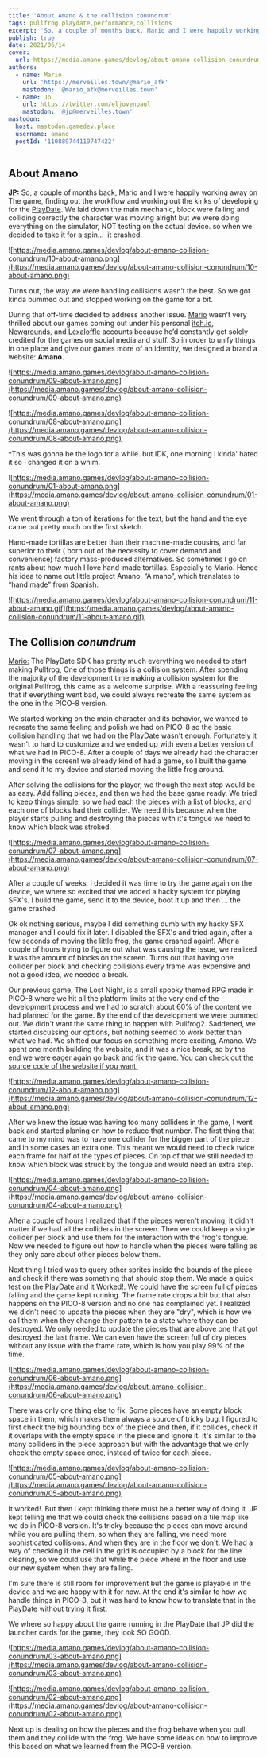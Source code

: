 ```yaml
---
title: 'About Amano & the collision conundrum'
tags: pullfrog,playdate,performance,collisions
excerpt: 'So, a couple of months back, Mario and I were happily working away on The game, finding out the workflow and working out the kinks of developing for the PlayDate. We laid down the main mechanic, blocks were falling and colliding correctly the character was moving alright but we were doing everything on the simulator, NOT testing on the actual device. so when we decided to take it for a spin…  it crashed.'
publish: true
date: 2021/06/14
cover:
  url: https://media.amano.games/devlog/about-amano-collision-conundrum/11-about-amano.gif
authors:
  - name: Mario
    url: 'https://merveilles.town/@mario_afk'
    mastodon: '@mario_afk@merveilles.town'
  - name: Jp
    url: https://twitter.com/eljovenpaul
    mastodon: '@jp@merveilles.town'
mastodon:
  host: mastodon.gamedev.place
  username: amano
  postId: '110889744119747422'
---
```


## About Amano

**[JP:](https://twitter.com/eljovenpaul)** So, a couple of months back, Mario and I were happily working away on The game, finding out the workflow and working out the kinks of developing for the [PlayDate](https://play.date/). We laid down the main mechanic, block were falling and colliding correctly the character was moving alright but we were doing everything on the simulator, NOT testing on the actual device. so when we decided to take it for a spin…  it crashed.

![https://media.amano.games/devlog/about-amano-collision-conundrum/10-about-amano.png](https://media.amano.games/devlog/about-amano-collision-conundrum/10-about-amano.png)

Turns out, the way we were handling collisions wasn’t the best. So we got kinda bummed out and stopped working on the game for a bit.

During that off-time decided to address another issue. [Mario](https://merveilles.town/@mario_afk) wasn’t very thrilled about our games coming out under his personal [itch.io](https://afk-mario.itch.io/), [Newgrounds](https://afk-mario.newgrounds.com/), and [Lexaloffle](https://www.lexaloffle.com/bbs/?uid=21440) accounts because he’d constantly get solely credited for the games on social media and stuff. So in order to unify things in one place and give our games more of an identity, we designed a brand a website: **Amano**.

![https://media.amano.games/devlog/about-amano-collision-conundrum/09-about-amano.png](https://media.amano.games/devlog/about-amano-collision-conundrum/09-about-amano.png)

![https://media.amano.games/devlog/about-amano-collision-conundrum/08-about-amano.png](https://media.amano.games/devlog/about-amano-collision-conundrum/08-about-amano.png)

^This was gonna be the logo for a while. but IDK, one morning I kinda' hated it so I changed it on a whim.

![https://media.amano.games/devlog/about-amano-collision-conundrum/01-about-amano.png](https://media.amano.games/devlog/about-amano-collision-conundrum/01-about-amano.png)

We went through a ton of iterations for the text; but the hand and the eye came out pretty much on the first sketch.

Hand-made tortillas are better than their machine-made cousins, and far superior to their ( born out of the necessity to cover demand and convenience) factory mass-produced alternatives. So sometimes I go on rants about how much I love hand-made tortillas. Especially to Mario. Hence his idea to name out little project Amano. “A mano”, which translates to “hand made” from Spanish.

![https://media.amano.games/devlog/about-amano-collision-conundrum/11-about-amano.gif](https://media.amano.games/devlog/about-amano-collision-conundrum/11-about-amano.gif)

## The Collision _conundrum_

[Mario:](https://merveilles.town/@mario_afk) The PlayDate SDK has pretty much everything we needed to start making Pullfrog, One of those things is a collision system. After spending the majority of the development time making a collision system for the original Pullfrog, this came as a welcome surprise. With a reassuring feeling that if everything went bad, we could always recreate the same system as the one in the PICO-8 version.

We started working on the main character and its behavior, we wanted to recreate the same feeling and polish we had on PICO-8 so the basic collision handling that we had on the PlayDate wasn't enough. Fortunately it wasn't to hard to customize and we ended up with even a better version of what we had in PICO-8. After a couple of days we already had the character moving in the screen! we already kind of had a game, so I built the game and send it to my device and started moving the little frog around.

After solving the collisions for the player, we though the next step would be as easy. Add falling pieces, and then we had the base game ready. We tried to keep things simple, so we had each the pieces with a list of blocks, and each one of blocks had their collider. We need this because when the player starts pulling and destroying the pieces with it's tongue we need to know which block was stroked.

![https://media.amano.games/devlog/about-amano-collision-conundrum/07-about-amano.png](https://media.amano.games/devlog/about-amano-collision-conundrum/07-about-amano.png)

After a couple of weeks, I decided it was time to try the game again on the device, we where so excited that we added a hacky system for playing SFX's. I build the game, send it to the device, boot it up and then ... the game crashed.

Ok ok nothing serious, maybe I did something dumb with my hacky SFX manager and I could fix it later. I disabled the SFX's and tried again, after a few seconds of moving the little frog, the game crashed again!. After a couple of hours trying to figure out what was causing the issue, we realized it was the amount of blocks on the screen. Turns out that having one collider per block and checking collisions every frame was expensive and not a good idea, we needed a break.

Our previous game, The Lost Night, is a small spooky themed RPG made in PICO-8 where we hit all the platform limits at the very end of the development process and we had to scratch about 60% of the content we had planned for the game. By the end of the development we were bummed out. We didn't want the same thing to happen with Pullfrog2. Saddened, we started discussing our options, but nothing seemed to work better than what we had. We shifted our focus on something more exciting, Amano. We spent one month building the website, and it was a nice break, so by the end we were eager again go back and fix the game. [You can check out the source code of the website if you want.](https://github.com/amano-games/amano.games)

![https://media.amano.games/devlog/about-amano-collision-conundrum/12-about-amano.png](https://media.amano.games/devlog/about-amano-collision-conundrum/12-about-amano.png)

After we knew the issue was having too many colliders in the game, I went back and started planing on how to reduce that number. The first thing that came to my mind was to have one collider for the bigger part of the piece and in some cases an extra one. This meant we would need to check twice each frame for half of the types of pieces. On top of that we still needed to know which block was struck by the tongue and would need an extra step.

![https://media.amano.games/devlog/about-amano-collision-conundrum/04-about-amano.png](https://media.amano.games/devlog/about-amano-collision-conundrum/04-about-amano.png)

After a couple of hours I realized that if the pieces weren't moving, it didn't matter if we had all the colliders in the screen. Then we could keep a single collider per block and use them for the interaction with the frog's tongue. Now we needed to figure out how to handle when the pieces were falling as they only care about other pieces below them.

Next thing I tried was to query other sprites inside the bounds of the piece and check if there was something that should stop them. We made a quick test on the PlayDate and it Worked!. We could have the screen full of pieces falling and the game kept running. The frame rate drops a bit but that also happens on the PICO-8 version and no one has complained yet. I realized we didn't need to update the pieces when they are "dry", which is how we call them when they change their pattern to a state where they can be destroyed. We only needed to update the pieces that are above one that got destroyed the last frame. We can even have the screen full of dry pieces without any issue with the frame rate, which is how you play 99% of the time.

![https://media.amano.games/devlog/about-amano-collision-conundrum/06-about-amano.png](https://media.amano.games/devlog/about-amano-collision-conundrum/06-about-amano.png)

There was only one thing else to fix. Some pieces have an empty block space in them, which makes them always a source of tricky bug. I figured to first check the big bounding box of the piece and then, if it collides, check if it overlaps with the empty space in the piece and ignore it. It's similar to the many colliders in the piece approach but with the advantage that we only check the empty space once, instead of twice for each piece.

![https://media.amano.games/devlog/about-amano-collision-conundrum/05-about-amano.png](https://media.amano.games/devlog/about-amano-collision-conundrum/05-about-amano.png)

It worked!. But then I kept thinking there must be a better way of doing it. JP kept telling me that we could check the collisions based on a tile map like we do in PICO-8 version. It's tricky because the pieces can move around while you are pulling them, so when they are falling, we need more sophisticated collisions. And when they are in the floor we don't. We had a way of checking if the cell in the grid is occupied by a block for the line clearing, so we could use that while the piece where in the floor and use our new system when they are falling.

I'm sure there is still room for improvement but the game is playable in the device and we are happy with it for now. At the end it's similar to how we handle things in PICO-8, but it was hard to know how to translate that in the PlayDate without trying it first.

We where so happy about the game running in the PlayDate that JP did the launcher cards for the game, they look SO GOOD.

![https://media.amano.games/devlog/about-amano-collision-conundrum/03-about-amano.png](https://media.amano.games/devlog/about-amano-collision-conundrum/03-about-amano.png)

![https://media.amano.games/devlog/about-amano-collision-conundrum/02-about-amano.png](https://media.amano.games/devlog/about-amano-collision-conundrum/02-about-amano.png)

Next up is dealing on how the pieces and the frog behave when you pull them and they collide with the frog. We have some ideas on how to improve this based on what we learned from the PICO-8 version.
